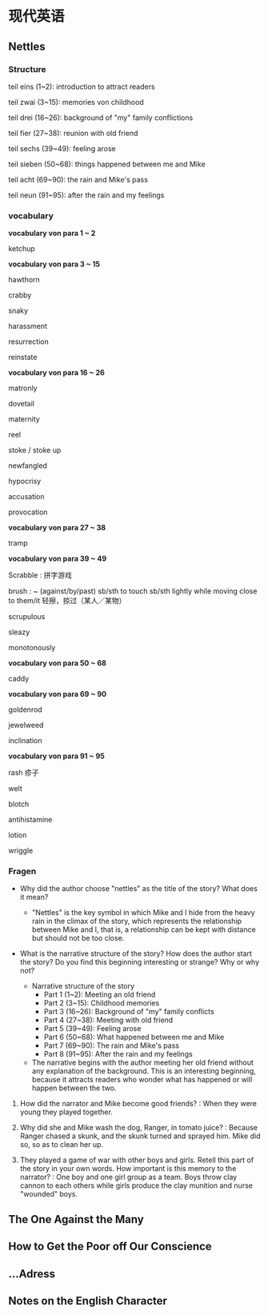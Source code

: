 # 现代英语

## Nettles

### Structure

teil eins (1~2): introduction to attract readers

teil zwai (3~15): memories von childhood

teil drei (16~26): background of "my" family conflictions

teil fier (27~38): reunion with old friend

teil sechs (39~49): feeling arose

teil sieben (50~68): things happened between me and Mike

teil acht (69~90): the rain and Mike's pass

teil neun (91~95): after the rain and my feelings

### vocabulary

**vocabulary von para 1 ~ 2**

ketchup


**vocabulary von para 3 ~ 15**

hawthorn

crabby

snaky

harassment

resurrection

reinstate


**vocabulary von para 16 ~ 26**

matronly

dovetail

maternity

reel

stoke / stoke up

newfangled

hypocrisy

accusation

provocation


**vocabulary von para 27 ~ 38**

tramp


**vocabulary von para 39 ~ 49**

Scrabble
: 拼字游戏

brush
: ~ (against/by/past) sb/sth to touch sb/sth lightly while moving close to them/it 轻擦，掠过（某人╱某物）

scrupulous

sleazy

monotonously


**vocabulary von para 50 ~ 68**

caddy


**vocabulary von para 69 ~ 90**

goldenrod

jewelweed

inclination


**vocabulary von para 91 ~ 95**

rash 疹子

welt

blotch

antihistamine

lotion

wriggle

### Fragen

- Why did the author choose "nettles" as the title of the story? What does it mean?
  - "Nettles" is the key symbol in which Mike and I hide from the heavy rain in the climax of the story, which represents the relationship between Mike and I, that is, a relationship can be kept with distance but should not be too close.

- What is the narrative structure of the story? How does the author start the story? Do you find this beginning interesting or strange? Why or why not?
  - Narrative structure of the story
    - Part 1 (1~2): Meeting an old friend
    - Part 2 (3~15): Childhood memories
    - Part 3 (16~26): Background of "my" family conflicts
    - Part 4 (27~38): Meeting with old friend
    - Part 5 (39~49): Feeling arose
    - Part 6 (50~68): What happened between me and Mike
    - Part 7 (69~90): The rain and Mike's pass
    - Part 8 (91~95): After the rain and my feelings
  - The narrative begins with the author meeting her old friend without any explanation of the background. This is an interesting beginning, because it attracts readers who wonder what has happened or will happen between the two.

1. How did the narrator and Mike become good friends?
: When they were young they played together.

2. Why did she and Mike wash the dog, Ranger, in tomato juice? 
: Because Ranger chased a skunk, and the skunk turned and sprayed him. Mike did so, so as to clean her up.

3. They played a game of war with other boys and girls. Retell this part of the story in your own words. How important is this memory to the narrator?
: One boy and one girl group as a team. Boys throw clay cannon to each others while girls produce the clay munition and nurse "wounded" boys.

## The One Against the Many

## How to Get the Poor off Our Conscience

## ...Adress

## Notes on the English Character